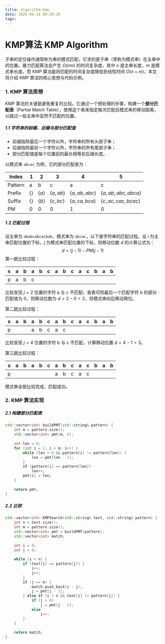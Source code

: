 ```yaml
---
title: algorithm-kmp
date: 2025-04-14 09:20:29
tags:
---
```


# KMP算法 KMP Algorithm

子串的定位操作通常称为串的模式匹配，它求的是子串（常称为模式串）在主串中的位置。暴力匹配算法会产生 $O(nm)$ 的时间复杂度，其中 $n$ 是主串长度，$m$ 是模式串长度。而 KMP 算法能将匹配的时间复杂度降低到线性时间 $O(n+m)$，本文将介绍 KMP 算法的核心思想与代码示例。

### 1. KMP 算法思想

KMP 算法的关键是避免重复的比较。它通过一个预处理的步骤，构建一个**部分匹配表**（Partial Match Table），使用这个表来指定每次匹配后模式串的移动距离，以跳过一些主串中显然不匹配的位置。

##### 1.1 字符串的前缀、后缀与部分匹配值

- 前缀指除最后一个字符以外，字符串的所有头部子串；
- 后缀指除最前一个字符以外，字符串的所有尾部子串；
- 部分匹配值是每个位置前的最长相等前后缀长度。

以模式串 `abcac` 为例，它的部分匹配表为：

| Index   | 1      | 2       | 3           | 4                | 5                      |
| ------- | ------ | ------- | ----------- | ---------------- | ---------------------- |
| Pattern | a      | b       | c           | a                | c                      |
| Prefix  | $\{\}$ | $\{a\}$ | $\{a, ab\}$ | $\{a, ab, abc\}$ | $\{a, ab, abc, abca\}$ |
| Suffix  | $\{\}$ | $\{b\}$ | $\{c, bc\}$ | $\{a, ca, bca\}$ | $\{c, ac, cac, bcac\}$ |
| PM      | 0      | 0       | 0           | 1                | 0                      |

##### 1.2 匹配过程

设主串为 `ababcabcacbab`，模式串为 `abcac`，以下是字符串的匹配过程。设 $i$ 为主串匹配位置的下标，$j$ 为模式串匹配位置的下标，则移动位数 $d$ 的计算公式为：
$$
d = (j-1) - PM(j-1)
$$
第一趟比较过程：

| s    | a    | b    | a    | b    | c    | a    | b    | c    | a    | c    | b    | a    | b    |
| ---- | ---- | ---- | ---- | ---- | ---- | ---- | ---- | ---- | ---- | ---- | ---- | ---- | ---- |
| p    | a    | b    | c    |      |      |      |      |      |      |      |      |      |      |

比较发现 $j = 2$ 位置的字符 a 与 c 不匹配，查表可知最后一个匹配字符 b 的部分匹配值为 0，则移动位数为 $d = 2 - 0 = 2$，将模式串向后移动两位。

第二趟比较过程：

| s    | a    | b    | a    | b    | c    | a    | b    | c    | a    | c    | b    | a    | b    |
| ---- | ---- | ---- | ---- | ---- | ---- | ---- | ---- | ---- | ---- | ---- | ---- | ---- | ---- |
| p    |      |      | a    | b    | c    | a    | c    |      |      |      |      |      |      |

比较发现 $j=4$ 位置的字符 b 与 c 不匹配，计算移动位置 $d = 4 - 1 = 3$。

第三趟比较过程：

| s    | a    | b    | a    | b    | c    | a    | b    | c    | a    | c    | b    | a    | b    |
| ---- | ---- | ---- | ---- | ---- | ---- | ---- | ---- | ---- | ---- | ---- | ---- | ---- | ---- |
| p    |      |      |      |      |      | a    | b    | c    | a    | c    |      |      |      |

模式串全部比较完成，匹配成功。



### 2. KMP 算法实现

##### 2.1 构建部分匹配表

```c++
std::vector<int> buildPMT(std::string& pattern) {
    int m = pattern.size();
    std::vector<int> pmt(m, 0);
    
    int len = 0;
    for (int i = 1; i < m; i++) {
       	while (len > 0 && pattern[i] != pattern[len]) {
            len = pmt[len - 1];
        }
        if (pattern[i] == pattern[len])
            len++;
        pmt[i] = len;
    }
    
    return pmt;
}
```

##### 2.2 比较

```c++
std::vector<int> KMPSearch(std::string& text, std::string& pattern) {
    int n = text.size();
    int m = pattern.size();
    std::vector<int> pmt = buildPMT(pattern);
    std::vector<int> match;
    
    int i = 0;
    int j = 0;
    
    while (i < n) {
        if (text[i] == pattern[j]) {
            i++;
            j++;
        }
        if (j == m) {
            match.push_back(i - j);
            j = pmt[j - 1];
        } else if (i < n && text[i] != pattern[j]) {
            if (j > 0)
                j = pmt[j - 1];
            else
                i++;
        }
    }
    
    return match;
}
```

